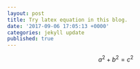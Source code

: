 ```yaml
---
layout: post
title: Try latex equation in this blog.
date: '2017-09-06 17:05:13 +0000'
categories: jekyll update
published: true
--- 
```


$$a^2 + b^2 = c^2$$
